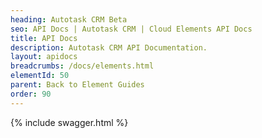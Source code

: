 ```yaml
---
heading: Autotask CRM Beta
seo: API Docs | Autotask CRM | Cloud Elements API Docs
title: API Docs
description: Autotask CRM API Documentation.
layout: apidocs
breadcrumbs: /docs/elements.html
elementId: 50
parent: Back to Element Guides
order: 90
---
```


{% include swagger.html %}
